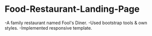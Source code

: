 # Food-Restaurant-Landing-Page
-A family restaurant named Fool's Diner.
-Used bootstrap tools & own styles.
-Implemented responsive template.

